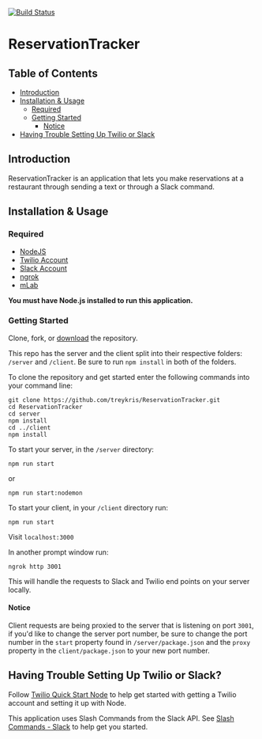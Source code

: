 [![Build Status](https://travis-ci.com/treykris/ReservationTracker.svg?branch=master)](https://travis-ci.com/treykris/ReservationTracker)

# ReservationTracker

## Table of Contents

- [Introduction](#introduction)
- [Installation & Usage](#installation--usage)
  - [Required](#required)
  - [Getting Started](#getting-started)
    - [Notice](#notice)
- [Having Trouble Setting Up Twilio or Slack](#having-trouble-setting-up-twilio-or-slack)

## Introduction

ReservationTracker is an application that lets you make reservations at a restaurant through sending a text or through a Slack command.

## Installation & Usage

### Required
- [NodeJS](https://reactjs.org/)
- [Twilio Account](https://www.twilio.com/)
- [Slack Account](https://api.slack.com/)
- [ngrok](https://ngrok.com/)
- [mLab](https://docs.mlab.com/)

**You must have Node.js installed to run this application.**

### Getting Started

Clone, fork, or [download](https://github.com/treykris/ReservationTracker/archive/master.zip) the repository.

This repo has the server and the client split into their respective folders: `/server` and `/client`.
Be sure to run `npm install` in both of the folders.

To clone the repository and get started enter the following commands into your command line:

```
git clone https://github.com/treykris/ReservationTracker.git
cd ReservationTracker
cd server
npm install
cd ../client
npm install
```


To start your server, in the `/server` directory:
```
npm run start
``` 
or 
```
npm run start:nodemon
```

To start your client, in your `/client` directory run:
```
npm run start
```
Visit `localhost:3000`


In another prompt window run:
```
ngrok http 3001
```
This will handle the requests to Slack and Twilio end points on your server locally.

#### Notice
Client requests are being proxied to the server that is listening on port `3001`, if you'd like to change the server port number, be sure to change the port number in the `start` property found in `/server/package.json` and the `proxy` property in the `client/package.json` to your new port number.




## Having Trouble Setting Up Twilio or Slack?
Follow [Twilio Quick Start Node](https://www.twilio.com/docs/sms/quickstart/node) to help get started with getting a Twilio account and setting it up with Node.

This application uses Slash Commands from the Slack API. See [Slash Commands - Slack](https://api.slack.com/slash-commands) to help get you started.
